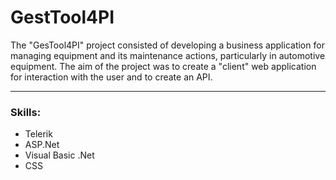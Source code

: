 # GestTool4PI

The "GesTool4PI" project consisted of developing a business application for managing equipment and its maintenance actions, particularly in automotive equipment. The aim of the project was to create a "client" web application for interaction with the user and to create an API.

<hr>

### Skills:
- Telerik
- ASP.Net
- Visual Basic .Net
- CSS
